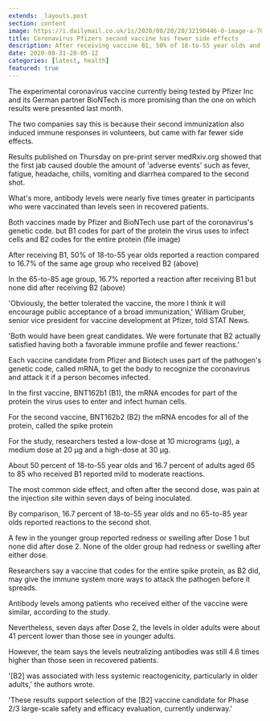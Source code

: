 ```yaml
---
extends: _layouts.post
section: content
image: https://i.dailymail.co.uk/1s/2020/08/20/20/32190446-0-image-a-70_1597953434946.jpg 
title: Coronavirus Pfizers second vaccine has fewer side effects 
description: After receiving vaccine B1, 50% of 18-to-55 year olds and 16.7% of adults aged 65 to 85 reported reactions compared to 16.7% of the younger group and none of the older group who had reactions to vaccine B2. 
date: 2020-08-31-20-05-12 
categories: [latest, health] 
featured: true 
--- 
```

The experimental coronavirus vaccine currently being tested by Pfizer Inc and its German partner BioNTech is more promising than the one on which results were presented last month.

The two companies say this is because their second immunization also induced immune responses in volunteers, but came with far fewer side effects.

Results published on Thursday on pre-print server medRxiv.org showed that the first jab caused double the amount of 'adverse events' such as fever, fatigue, headache, chills, vomiting and diarrhea compared to the second shot.  

What's more, antibody levels were nearly five times greater in participants who were vaccinated than levels seen in recovered patients.

Both vaccines made by Pfizer and BioNTech use part of the coronavirus's genetic code. but B1 codes for part of the protein the virus uses to infect cells and B2 codes for the entire protein (file image)

After receiving B1, 50% of 18-to-55 year olds reported a reaction compared to 16.7% of the same age group who received B2 (above)

In the 65-to-85 age group, 16.7% reported a reaction after receiving B1 but none did after receiving B2 (above)

'Obviously, the better tolerated the vaccine, the more I think it will encourage public acceptance of a broad immunization,' William Gruber, senior vice president for vaccine development at Pfizer, told STAT News. 

'Both would have been great candidates. We were fortunate that B2 actually satisfied having both a favorable immune profile and fewer reactions.' 

Each vaccine candidate from Pfizer and Biotech uses part of the pathogen's genetic code, called mRNA, to get the body to recognize the coronavirus and attack it if a person becomes infected. 

In the first vaccine, BNT162b1 (B1), the mRNA encodes for part of the protein the virus uses to enter and infect human cells.

For the second vaccine, BNT162b2 (B2) the mRNA encodes for all of the protein, called the spike protein



For the study, researchers tested a low-dose at 10 micrograms (µg), a medium dose at 20 µg and a high-dose at 30 µg.  

About 50 percent of 18-to-55 year olds and 16.7 percent of adults aged 65 to 85 who received B1 reported mild to moderate reactions.

The most common side effect, and often after the second dose, was pain at the injection site within seven days of being inoculated. 

By comparison, 16.7 percent of 18-to-55 year olds and no 65-to-85 year olds reported reactions to the second shot.

A few in the younger group reported redness or swelling after Dose 1 but none did after dose 2. None of the older group had redness or swelling after either dose.





Researchers say a vaccine that codes for the entire spike protein, as B2 did, may give the immune system more ways to attack the pathogen before it spreads. 

Antibody levels among patients who received either of the vaccine were similar, according to the study.

Nevertheless, seven days after Dose 2, the levels in older adults were about 41 percent lower than those see in younger adults.

However, the team says the levels neutralizing antibodies was still 4.6 times higher than those seen in recovered patients. 

'[B2] was associated with less systemic reactogenicity, particularly in older adults,' the authors wrote.

'These results support selection of the [B2] vaccine candidate for Phase 2/3 large-scale safety and efficacy evaluation, currently underway.'



